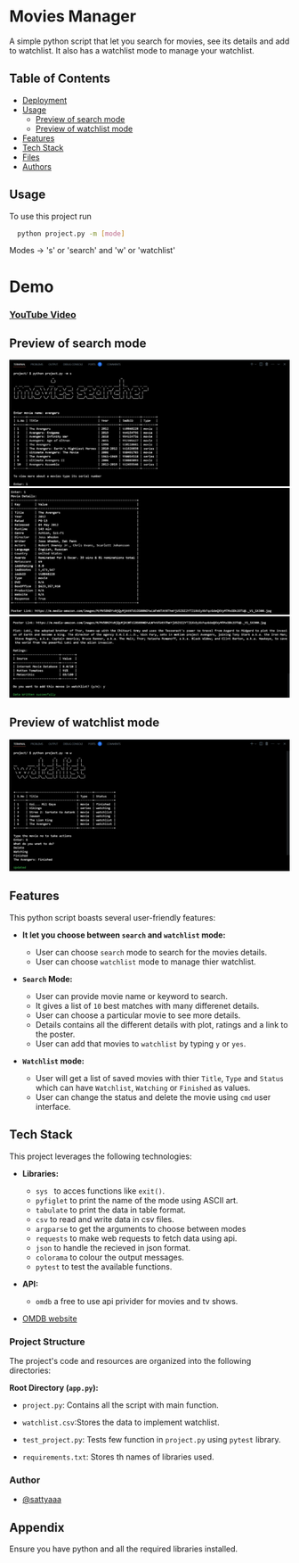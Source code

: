 
# Movies Manager

 A simple python script that let you search for movies, see its details and add to watchlist. It also has a watchlist mode to manage your watchlist.

## Table of Contents

- [Deployment](#deployment)
- [Usage](#usage)
  - [Preview of search mode](#preview-of-search-mode)
  - [Preview of watchlist mode](#preview-of-watchlist-mode)
- [Features](#features)
- [Tech Stack](#tech-stack)
- [Files](#files)
- [Authors](#authors)

## Usage

To use this project run

```bash
  python project.py -m [mode]
```
Modes -> 's' or 'search' and 'w' or 'watchlist'


# Demo
### [YouTube Video]()

## Preview of search mode
![Screenshot of search mode](demo/search1.png)
![Screenshot of search mode](demo/search2.png)
![Screenshot of search mode](demo/search3.png)

## Preview of watchlist mode
![Screenshot of watchlist mode](demo/watchlist.png)
## Features

This python script boasts several user-friendly features:

- **It let you choose between `search` and `watchlist` mode:**
   - User can choose `search` mode to search for the movies details.
   - User can choose `watchlist` mode to manage thier watchlist.

- **`Search` Mode:**
   - User can provide movie name or keyword to search.
   - It gives a list of `10` best matches with many differenet details.
   - User can choose a particular movie to see more details.
   - Details contains all the different details with plot, ratings and a link to the poster.
   - User can add that movies to `watchlist` by typing `y` or `yes`.

- **`Watchlist` mode:**
   - User will get a list of saved movies with thier `Title`, `Type` and `Status` which can have `Watchlist`, `Watching` or `Finished` as values.
   - User can change the status and delete the movie using `cmd` user interface.


## Tech Stack

This project leverages the following technologies:

- **Libraries:**
    - `sys ` to acces functions like `exit()`.
    - `pyfiglet` to print the name of the mode using ASCII art.
    - `tabulate` to print the data in table format.
    - `csv` to read and write data in csv files.
    - `argparse` to get the arguments to choose between modes
    - `requests` to make web requests to fetch data using api.
    - `json` to handle the recieved in json format.
    - `colorama` to colour the output messages.
    - `pytest` to test the available functions.


- **API:**
    - `omdb` a free to use api privider for movies and tv shows.
- [OMDB website](https://www.omdbapi.com/)

### Project Structure

The project's code and resources are organized into the following directories:

**Root Directory (`app.py`):**

- `project.py`: Contains all the script with main function.

- `watchlist.csv`:Stores the data to implement watchlist.

- `test_project.py`: Tests few function in `project.py` using `pytest` library.

- `requirements.txt`: Stores th names of libraries used.




### Author

- [@sattyaaa](https://github.com/sattyaaa)


## Appendix

Ensure you have python and all the required libraries installed.

